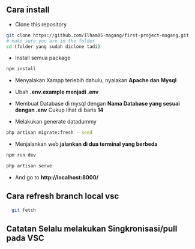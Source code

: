 ## Cara install

-   Clone this repository

```sh
git clone https://github.com/Ilham05-magang/first-project-magang.git
# make sure you are in the folder
cd (folder yang sudah diclone tadi)
```

-   Install semua package

```sh
npm install
```

- Menyalakan Xampp terlebih dahulu, nyalakan **Apache dan Mysql**

- Ubah **.env.example menjadi .env**

- Membuat Database di mysql dengan **Nama Database yang sesuai dengan .env** Cukup lihat di baris **14**


- Melakukan generate datadummy
```sh
php artisan migrate:fresh --seed
```

- Menjalankan web **jalankan di dua terminal yang berbeda**
```sh
npm run dev 
```

```sh
php artisan serve 
```

-   And go to **http://localhost:8000/**

## Cara refresh branch local vsc
```sh
  git fetch
```
## Catatan Selalu melakukan Singkronisasi/pull pada VSC
